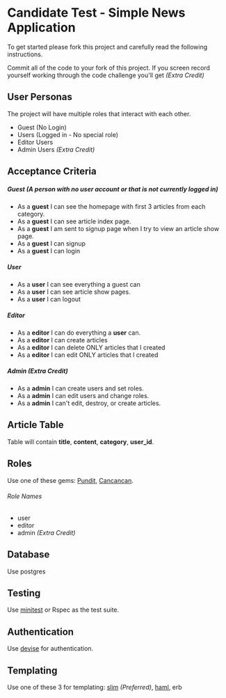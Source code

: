 # Candidate Test - Simple News Application

To get started please fork this project and carefully read the following instructions.

Commit all of the code to your fork of this project. If you screen record yourself working through the code challenge you'll get *(Extra Credit)*

## User Personas
The project will have multiple roles that interact with each other.
* Guest (No Login)
* Users (Logged in - No special role)
* Editor Users
* Admin Users *(Extra Credit)*

## Acceptance Criteria
##### Guest (A person with no user account or that is not currently logged in)
* As a **guest** I can see the homepage with first 3 articles from each category.
* As a **guest** I can see article index page.
* As a **guest** I am sent to signup page when I try to view an article show page.
* As a **guest** I can signup
* As a **guest** I can login

##### User
* As a **user** I can see everything a guest can
* As a **user** I can see article show pages. 
* As a **user** I can logout

##### Editor
* As a **editor** I can do everything a **user** can.
* As a **editor** I can create articles
* As a **editor** I can delete ONLY articles that I created
* As a **editor** I can edit ONLY articles that I created

##### Admin *(Extra Credit)*
* As a **admin** I can create users and set roles.
* As a **admin** I can edit users and change roles.
* As a **admin** I can't edit, destroy, or create articles.

## Article Table
Table will contain **title**, **content**, **category**, **user_id**.

## Roles
Use one of these gems: [Pundit](https://github.com/varvet/pundit), [Cancancan](https://github.com/CanCanCommunity/cancancan).
###### Role Names
* user
* editor
* admin *(Extra Credit)*

## Database
Use postgres

## Testing
Use [minitest](https://github.com/blowmage/minitest-rails) or Rspec as the test suite. 

## Authentication
Use [devise](https://github.com/plataformatec/devise) for authentication.

## Templating
Use one of these 3 for templating: [slim](https://github.com/slim-template/slim) *(Preferred)*, [haml](https://github.com/haml/haml), erb

